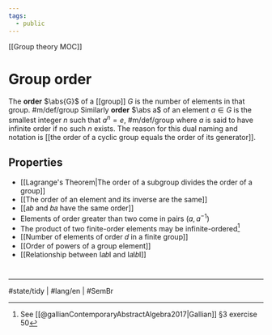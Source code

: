 ```yaml
---
tags:
  - public
---
```

[[Group theory MOC]]
# Group order

The **order** $\abs{G}$ of a [[group]] $G$ is the number of elements in that group. #m/def/group 
Similarly **order** $\abs a$ of an element $a \in G$ is the smallest integer $n$ such that $a^n=e$, #m/def/group where $a$ is said to have infinite order if no such $n$ exists.
The reason for this dual naming and notation is [[the order of a cyclic group equals the order of its generator]].

## Properties

- [[Lagrange's Theorem|The order of a subgroup divides the order of a group]]
- [[The order of an element and its inverse are the same]]
- [[𝑎𝑏 and 𝑏𝑎 have the same order]]
- Elements of order greater than two come in pairs ($a, a^{-1}$)
- The product of two finite-order elements may be infinite-ordered[^ex]
- [[Number of elements of order 𝑑 in a finite group]]
- [[Order of powers of a group element]]
- [[Relationship between I𝑎𝑏I and I𝑎I𝑏I]]

[^ex]: See [[@gallianContemporaryAbstractAlgebra2017|Gallian]] §3 exercise 50

#
---
#state/tidy | #lang/en | #SemBr 